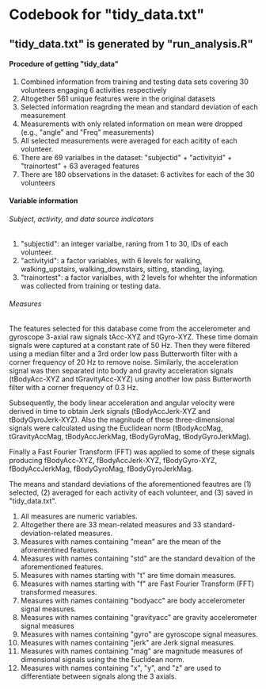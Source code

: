 # Codebook for "tidy_data.txt"
## "tidy_data.txt" is generated by "run_analysis.R"

#### Procedure of getting "tidy_data"
1. Combined information from training and testing data sets covering 30 volunteers engaging 6 activities respectively
2. Altogether 561 unique features were in the original datasets
3. Selected information reagrding the mean and standard deviation of each measurement
4. Measurements with only related information on mean were dropped (e.g., "angle" and "Freq" measurements)
5. All selected measurements were averaged for each acitity of each volunteer.
6. There are 69 varialbes in the dataset: "subjectid" + "activityid" + "trainortest" + 63 averaged features
7. There are 180 observations in the dataset: 6 activites for each of the 30 volunteers
 
#### Variable information
###### Subject, activity, and data source indicators
1. "subjectid": an integer varialbe, raning from 1 to 30, IDs of each volunteer.
2. "activityid": a factor variables, with 6 levels for walking, walking_upstairs, walking_downstairs, sitting, standing, laying.
3. "trainortest": a factor varialbes, with 2 levels for whehter the information was collected from training or testing data.

###### Measures
The features selected for this database come from the accelerometer and gyroscope 3-axial raw signals tAcc-XYZ and tGyro-XYZ. These time domain signals were captured at a constant rate of 50 Hz. Then they were filtered using a median filter and a 3rd order low pass Butterworth filter with a corner frequency of 20 Hz to remove noise. Similarly, the acceleration signal was then separated into body and gravity acceleration signals (tBodyAcc-XYZ and tGravityAcc-XYZ) using another low pass Butterworth filter with a corner frequency of 0.3 Hz. 

Subsequently, the body linear acceleration and angular velocity were derived in time to obtain Jerk signals (tBodyAccJerk-XYZ and tBodyGyroJerk-XYZ). Also the magnitude of these three-dimensional signals were calculated using the Euclidean norm (tBodyAccMag, tGravityAccMag, tBodyAccJerkMag, tBodyGyroMag, tBodyGyroJerkMag). 

Finally a Fast Fourier Transform (FFT) was applied to some of these signals producing fBodyAcc-XYZ, fBodyAccJerk-XYZ, fBodyGyro-XYZ, fBodyAccJerkMag, fBodyGyroMag, fBodyGyroJerkMag. 

The means and standard deviations of the aforementioned feautres are (1) selected, (2) averaged for each activity of each volunteer, and (3) saved in "tidy_data.txt".

1. All measures are numeric variables.
2. Altogether there are 33 mean-related measures and 33 standard-deviation-related measures.
3. Measures with names containing "mean" are the mean of the aforementined features.
4. Measures with names containing "std" are the standard devaition of the aforementioned features.
5. Measures with names starting with "t" are time domain measures.
6. Measures with names starting with "f" are Fast Fourier Transform (FFT) transformed measures.
7. Measures with names containing "bodyacc" are body accelerometer signal measures.
8. Measures with names containing "gravityacc" are gravity accelerometer signal measures
9. Measures with names containing "gyro" are gyroscope signal measures.
10. Measures with names containing "jerk" are Jerk signal measures.
11. Measures with names containing "mag" are magnitude measures of dimensional signals using the the Euclidean norm.
12. Measures with names containing "x", "y", and "z" are used to differentiate between signals along the 3 axials. 
